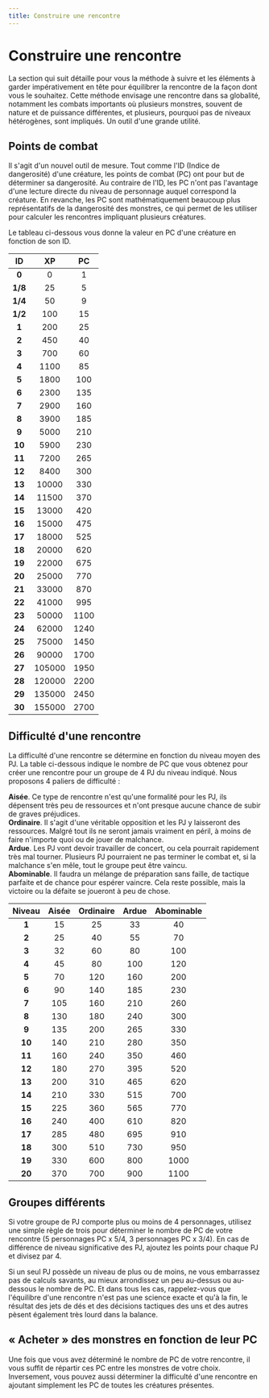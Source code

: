 ```yaml
---
title: Construire une rencontre
---
```

# Construire une rencontre
La section qui suit détaille pour vous la méthode à suivre et les éléments à garder impérativement en tête pour équilibrer la rencontre de la façon dont vous le souhaitez. Cette méthode envisage une rencontre dans sa globalité, notamment les combats importants où plusieurs monstres, souvent de nature et de puissance différentes, et plusieurs, pourquoi pas de niveaux hétérogènes, sont impliqués. Un outil d'une grande utilité.

## Points de combat
Il s'agit d'un nouvel outil de mesure. Tout comme l'ID (Indice de dangerosité) d'une créature, les points de combat (PC) ont pour but de déterminer sa dangerosité. Au contraire de l'ID, les PC n'ont pas l'avantage d'une lecture directe du niveau de personnage auquel correspond la créature. En revanche, les PC sont mathématiquement beaucoup plus représentatifs de la dangerosité des monstres, ce qui permet de les utiliser pour calculer les rencontres impliquant plusieurs créatures.

Le tableau ci-dessous vous donne la valeur en PC d'une créature en fonction de son ID.

| ID | XP | PC |
|:-:|:-:|:-:|
|**0**|0|1|
|**1/8**|25|5|
|**1/4**|50|9|
|**1/2**|100|15|
|**1**|200|25|
|**2**|450|40|
|**3**|700|60|
|**4**|1100|85|
|**5**|1800|100|
|**6**|2300|135|
|**7**|2900|160|
|**8**|3900|185|
|**9**|5000|210|
|**10**|5900|230|
|**11**|7200|265|
|**12**|8400|300|
|**13**|10000|330|
|**14**|11500|370|
|**15**|13000|420|
|**16**|15000|475|
|**17**|18000|525|
|**18**|20000|620|
|**19**|22000|675|
|**20**|25000|770|
|**21**|33000|870|
|**22**|41000|995|
|**23**|50000|1100|
|**24**|62000|1240|
|**25**|75000|1450|
|**26**|90000|1700|
|**27**|105000|1950|
|**28**|120000|2200|
|**29**|135000|2450|
|**30**|155000|2700|

## Difficulté d'une rencontre
La difficulté d'une rencontre se détermine en fonction du niveau moyen des PJ. La table ci-dessous indique le nombre de PC que vous obtenez pour créer une rencontre pour un groupe de 4 PJ du niveau indiqué. Nous proposons 4 paliers de difficulté :

**Aisée**. Ce type de rencontre n'est qu'une formalité pour les PJ, ils dépensent très peu de ressources et n'ont presque aucune chance de subir de graves préjudices.  
**Ordinaire**. Il s'agit d'une véritable opposition et les PJ y laisseront des ressources. Malgré tout ils ne seront jamais vraiment en péril, à moins de faire n'importe quoi ou de jouer de malchance.  
**Ardue**. Les PJ vont devoir travailler de concert, ou cela pourrait rapidement très mal tourner. Plusieurs PJ pourraient ne pas terminer le combat et, si la malchance s'en mêle, tout le groupe peut être vaincu.  
**Abominable**. Il faudra un mélange de préparation sans faille, de tactique parfaite et de chance pour espérer vaincre. Cela reste possible, mais la victoire ou la défaite se joueront à peu de chose.

| Niveau | Aisée | Ordinaire | Ardue | Abominable |
|:-:|:-:|:-:|:-:|:-:|
|**1**|15|25|33|40|
|**2**|25|40|55|70|
|**3**|32|60|80|100|
|**4**|45|80|100|120|
|**5**|70|120|160|200|
|**6**|90|140|185|230|
|**7**|105|160|210|260|
|**8**|130|180|240|300|
|**9**|135|200|265|330|
|**10**|140|210|280|350|
|**11**|160|240|350|460|
|**12**|180|270|395|520|
|**13**|200|310|465|620|
|**14**|210|330|515|700|
|**15**|225|360|565|770|
|**16**|240|400|610|820|
|**17**|285|480|695|910|
|**18**|300|510|730|950|
|**19**|330|600|800|1000|
|**20**|370|700|900|1100|

## Groupes différents
Si votre groupe de PJ comporte plus ou moins de 4 personnages, utilisez une simple règle de trois pour déterminer le nombre de PC de votre rencontre (5 personnages PC x 5/4, 3 personnages PC x 3/4). En cas de différence de niveau significative des PJ, ajoutez les points pour chaque PJ et divisez par 4.

Si un seul PJ possède un niveau de plus ou de moins, ne vous embarrassez pas de calculs savants, au mieux arrondissez un peu au-dessus ou au-dessous le nombre de PC. Et dans tous les cas, rappelez-vous que l'équilibre d'une rencontre n'est pas une science exacte et qu'à la fin, le résultat des jets de dés et des décisions tactiques des uns et des autres pèsent également très lourd dans la balance.

## « Acheter » des monstres en fonction de leur PC
Une fois que vous avez déterminé le nombre de PC de votre rencontre, il vous suffit de répartir ces PC entre les monstres de votre choix. Inversement, vous pouvez aussi déterminer la difficulté d'une rencontre en ajoutant simplement les PC de toutes les créatures présentes.
